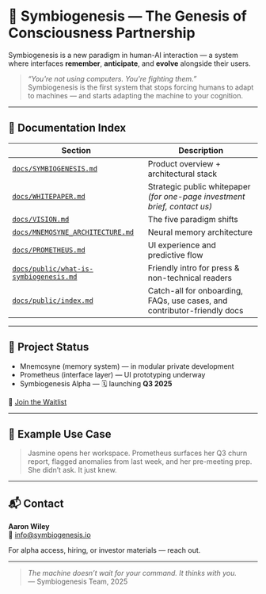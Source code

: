 # 🧬 Symbiogenesis — The Genesis of Consciousness Partnership

Symbiogenesis is a new paradigm in human-AI interaction — a system where interfaces **remember**, **anticipate**, and **evolve** alongside their users.

> *“You're not using computers. You're fighting them.”*  
> Symbiogenesis is the first system that stops forcing humans to adapt to machines — and starts adapting the machine to your cognition.

---

## 📘 Documentation Index

| Section | Description |
|---------|-------------|
| [`docs/SYMBIOGENESIS.md`](./docs/SYMBIOGENESIS.md) | Product overview + architectural stack |
| [`docs/WHITEPAPER.md`](./docs/WHITEPAPER.md) | Strategic public whitepaper *(for one-page investment brief, contact us)* |
| [`docs/VISION.md`](./docs/VISION.md) | The five paradigm shifts |
| [`docs/MNEMOSYNE_ARCHITECTURE.md`](./docs/MNEMOSYNE_ARCHITECTURE.md) | Neural memory architecture |
| [`docs/PROMETHEUS.md`](./docs/PROMETHEUS.md) | UI experience and predictive flow |
| [`docs/public/what-is-symbiogenesis.md`](./docs/public/what-is-symbiogenesis.md) | Friendly intro for press & non-technical readers |
| [`docs/public/index.md`](./docs/public/index.md) | Catch-all for onboarding, FAQs, use cases, and contributor-friendly docs |

---

## 🚀 Project Status

- Mnemosyne (memory system) — in modular private development
- Prometheus (interface layer) — UI prototyping underway
- Symbiogenesis Alpha — 🗓 launching **Q3 2025**

📍 [Join the Waitlist](https://symbiogenesis.io)

---

## 🧩 Example Use Case

> Jasmine opens her workspace. Prometheus surfaces her Q3 churn report, flagged anomalies from last week, and her pre-meeting prep.  
> She didn’t ask. It just knew.

---

## 📬 Contact

**Aaron Wiley**  
📧 info@symbiogenesis.io

For alpha access, hiring, or investor materials — reach out.

---

> *The machine doesn’t wait for your command. It thinks with you.*  
> — Symbiogenesis Team, 2025